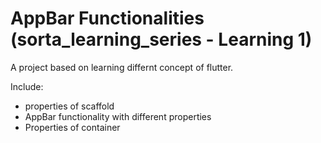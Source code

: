 # AppBar Functionalities (sorta_learning_series - Learning 1)

A project based on learning differnt concept of flutter.

Include:
 - properties of scaffold
 - AppBar functionality with different properties
 - Properties of container
